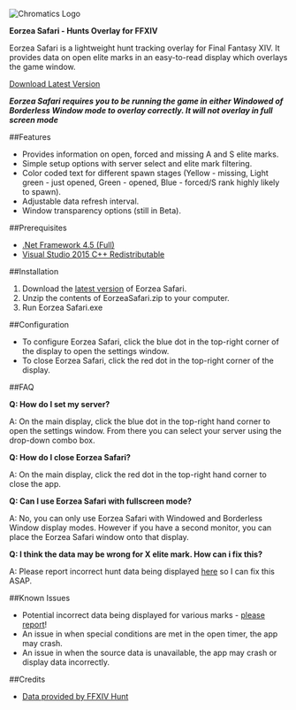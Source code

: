 ![Chromatics Logo](http://thejourneynetwork.net/eorzeasafari/eorzeasafari_black_md.png)

**Eorzea Safari - Hunts Overlay for FFXIV**

Eorzea Safari is a lightweight hunt tracking overlay for Final Fantasy XIV. It provides data on open elite marks in an easy-to-read display which overlays the game window.


[Download Latest Version](https://github.com/roxaskeyheart/Eorzea-Safari/releases)

***Eorzea Safari requires you to be running the game in either Windowed of Borderless Window mode to overlay correctly. It will not overlay in full screen mode***


##Features

* Provides information on open, forced and missing A and S elite marks.
* Simple setup options with server select and elite mark filtering.
* Color coded text for different spawn stages (Yellow - missing, Light green - just opened, Green - opened, Blue - forced/S rank highly likely to spawn).
* Adjustable data refresh interval.
* Window transparency options (still in Beta).


##Prerequisites

* [.Net Framework 4.5 (Full)](https://www.microsoft.com/en-au/download/details.aspx?id=30653)
* [Visual Studio 2015 C++ Redistributable](https://www.microsoft.com/en-au/download/details.aspx?id=48145)


##Installation

1. Download the [latest version](https://github.com/roxaskeyheart/Eorzea-Safari/releases) of Eorzea Safari.
2. Unzip the contents of EorzeaSafari.zip to your computer.
3. Run Eorzea Safari.exe


##Configuration

* To configure Eorzea Safari, click the blue dot in the top-right corner of the display to open the settings window.
* To close Eorzea Safari, click the red dot in the top-right corner of the display.

##FAQ


**Q: How do I set my server?**

A: On the main display, click the blue dot in the top-right hand corner to open the settings window. From there you can select your server using the drop-down combo box.


**Q: How do I close Eorzea Safari?**

A: On the main display, click the red dot in the top-right hand corner to close the app.


**Q: Can I use Eorzea Safari with fullscreen mode?**

A: No, you can only use Eorzea Safari with Windowed and Borderless Window display modes. However if you have a second monitor, you can place the Eorzea Safari window onto that display.


**Q: I think the data may be wrong for X elite mark. How can i fix this?**

A: Please report incorrect hunt data being displayed [here](https://github.com/roxaskeyheart/Eorzea-Safari/issues) so I can fix this ASAP.


##Known Issues

* Potential incorrect data being displayed for various marks - [please report](https://github.com/roxaskeyheart/Eorzea-Safari/issues)!
* An issue in when special conditions are met in the open timer, the app may crash.
* An issue in when the source data is unavailable, the app may crash or display data incorrectly.



##Credits

* [Data provided by FFXIV Hunt](http://ffxivhunt.com/)
